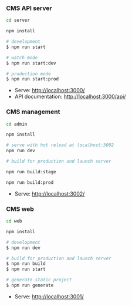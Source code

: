 <!-- # GiiBee CMS

> The CMS system developed by nest.js based on node.js and nuxt.js based on vue.js is used to implement SSR server-side rendering and generate static HTML, which is conducive to SEO.Suitable for enterprises to build SEO-type websites.


English | [简体中文](./README.zh-CN.md)


## Getting started

### MySql

1. Create the `nest_cms_api` table;

2. Use MySql command or management software to import the `.sql` file in the `DB` directory. -->

### CMS API server

```bash
cd server

npm install 

# development
$ npm run start

# watch mode
$ npm run start:dev

# production mode
$ npm run start:prod
```

* Serve: [http://localhost:3000/](http://localhost:3000/)
* API documentation: [http://localhost:3000/api/](http://localhost:3000/api/)

### CMS management

```bash
cd admin

npm install 

# serve with hot reload at localhost:3002
npm run dev

# build for production and launch server

npm run build:stage

npm run build:prod
```

* Serve: [http://localhost:3002/](http://localhost:3002/)


### CMS web

```bash
cd web

npm install 

# development
$ npm run dev

# build for production and launch server
$ npm run build
$ npm run start

# generate static project
$ npm run generate
```

* Serve: [http://localhost:3001/](http://localhost:3001/)


<!-- ## Features

* NestJS + MySql output API.
* API calls sensitive operation records IP, administrator and client information.
* NuxtJS + Vue + Bootstrap-vue can generate static HTML for the whole site (SEO).
* Nuxtjs vue implements SSR server-side rendering (SEO).
* Element UI + Vue realizes CMS management.
* Front-end and back-end separation.
* JWT authentication.
* Commodity classification supports custom routing and web page description (SEO).
* Product name supports custom routing and web page description (SEO).
* Responsive web pages, adapted to PC and mobile terminals.

## screenshot

### CMS web
![home](screenshot/web/mobile-home.png)    

![home](screenshot/web/home.jpg)    

![product](screenshot/web/mobile-product.png)    

![product](screenshot/web/product.jpg)    

![about](screenshot/web/mobile-about.png)    
![about](screenshot/web/about.jpg)    

### CMS management

![banner](screenshot/admin/banner.png)    

![product](screenshot/admin/product-create.png)    

![product](screenshot/admin/product.png)    

### CMS  API

![API](screenshot/server/api.jpg)    

## License

[Apache License 2.0](LICENSE). -->
